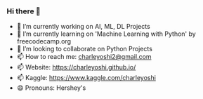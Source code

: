 ### Hi there 👋

- 🔭 I’m currently working on AI, ML, DL Projects
- 🌱 I’m currently learning on 'Machine Learning with Python' by freecodecamp.org
- 👯 I’m looking to collaborate on Python Projects
- 📫 How to reach me: charleyoshi2@gmail.com
- 📫 Website: https://charleyoshi.github.io/
- 📫 Kaggle: https://www.kaggle.com/charleyoshi
- 😄 Pronouns: Hershey's


<!--
**charleyoshi/charleyoshi** is a ✨ _special_ ✨ repository because its `README.md` (this file) appears on your GitHub profile.

Here are some ideas to get you started:

- 🔭 I’m currently working on a Flutter App for on-demand business
- 🌱 I’m currently learning AI, data analysis, ML
- 👯 I’m looking to collaborate on Python Projects
- 🤔 I’m looking for help with ...
- 💬 Ask me about ...
- 📫 How to reach me: charleyoshi2@gmail.com
- 😄 Pronouns: Hershey's
- ⚡ Fun fact: ...
-->
